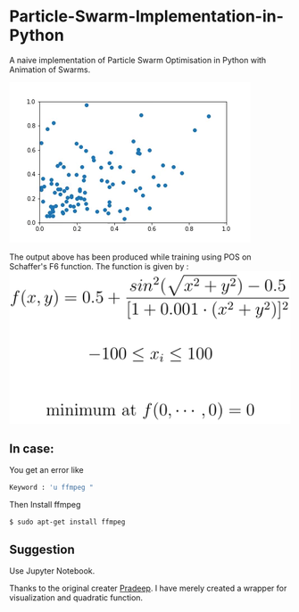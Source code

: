 # Particle-Swarm-Implementation-in-Python
A naive implementation of Particle Swarm Optimisation in Python with Animation of Swarms.

![Animation of Swarms](https://github.com/singh-hrituraj/Particle-Swarm-Implementation-in-Python/raw/master/Animation.gif)

The output above has been produced while training using POS on Schaffer's F6 function. The function is given by :
![F6](https://github.com/singh-hrituraj/Particle-Swarm-Implementation-in-Python/blob/master/schafferf6Latex.png)

## In case:
You get an error like 
```python
Keyword : 'u ffmpeg "
```
Then Install ffmpeg
```shell
$ sudo apt-get install ffmpeg
```
## Suggestion
Use Jupyter Notebook.

Thanks to the original creater [Pradeep](https://gist.github.com/btbytes/79877/02db146894aeab3fffa44c0ca84c121c3ecc441e). I have merely created a wrapper for visualization and quadratic function.

